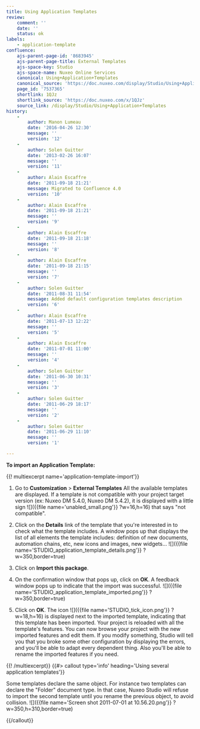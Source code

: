 ```yaml
---
title: Using Application Templates
review:
    comment: ''
    date: ''
    status: ok
labels:
    - application-template
confluence:
    ajs-parent-page-id: '8683945'
    ajs-parent-page-title: External Templates
    ajs-space-key: Studio
    ajs-space-name: Nuxeo Online Services
    canonical: Using+Application+Templates
    canonical_source: 'https://doc.nuxeo.com/display/Studio/Using+Application+Templates'
    page_id: '7537365'
    shortlink: 1QJz
    shortlink_source: 'https://doc.nuxeo.com/x/1QJz'
    source_link: /display/Studio/Using+Application+Templates
history:
    -
        author: Manon Lumeau
        date: '2016-04-26 12:30'
        message: ''
        version: '12'
    -
        author: Solen Guitter
        date: '2013-02-26 16:07'
        message: ''
        version: '11'
    -
        author: Alain Escaffre
        date: '2011-09-18 21:21'
        message: Migrated to Confluence 4.0
        version: '10'
    -
        author: Alain Escaffre
        date: '2011-09-18 21:21'
        message: ''
        version: '9'
    -
        author: Alain Escaffre
        date: '2011-09-18 21:18'
        message: ''
        version: '8'
    -
        author: Alain Escaffre
        date: '2011-09-18 21:15'
        message: ''
        version: '7'
    -
        author: Solen Guitter
        date: '2011-08-31 11:54'
        message: Added default configuration templates description
        version: '6'
    -
        author: Alain Escaffre
        date: '2011-07-13 12:22'
        message: ''
        version: '5'
    -
        author: Alain Escaffre
        date: '2011-07-01 11:00'
        message: ''
        version: '4'
    -
        author: Solen Guitter
        date: '2011-06-30 10:31'
        message: ''
        version: '3'
    -
        author: Solen Guitter
        date: '2011-06-29 18:17'
        message: ''
        version: '2'
    -
        author: Solen Guitter
        date: '2011-06-29 11:10'
        message: ''
        version: '1'

---
```

**To import an Application Template:**

{{! multiexcerpt name='application-template-import'}}

1.  Go to **Customization** > **External Templates**
    All the available templates are displayed. If a template is not compatible with your project target version (ex: Nuxeo DM 5.4.0, Nuxeo DM 5.4.2), it is displayed with a little sign ![]({{file name='unabled_small.png'}} ?w=16,h=16) that says "not compatible".

2.  Click on the **Details** link of the template that you're interested in to check what the template includes.
    A window pops up that displays the list of all elements the template includes: definition of new documents, automation chains, etc, new icons and images, new widgets...
    ![]({{file name='STUDIO_application_template_details.png'}} ?w=350,border=true)
3.  Click on **Import this package**.
4.  On the confirmation window that pops up, click on **OK**.
    A feedback window pops up to indicate that the import was successful.
    ![]({{file name='STUDIO_application_template_imported.png'}} ?w=350,border=true)
5.  Click on **OK**.
    The icon ![]({{file name='STUDIO_tick_icon.png'}} ?w=18,h=16) is displayed next to the imported template, indicating that this template has been imported.
    Your project is reloaded with all the template's features. You can now browse your project with the new imported features and edit them. If you modify something, Studio will tell you that you broke some other configuration by displaying the errors, and you'll be able to adapt every dependent thing. Also you'll be able to rename the imported features if you need.

{{! /multiexcerpt}} {{#> callout type='info' heading='Using several application templates'}}

Some templates declare the same object. For instance two templates can declare the "Folder" document type. In that case, Nuxeo Studio will refuse to import the second template until you rename the previous object, to avoid collision.
![]({{file name='Screen shot 2011-07-01 at 10.56.20.png'}} ?w=350,h=310,border=true)

{{/callout}}
